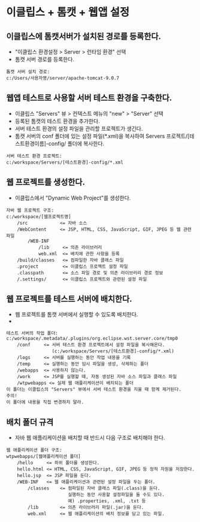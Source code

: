 # 이클립스 + 톰캣 + 웹앱 설정

## 이클립스에 톰캣서버가 설치된 경로를 등록한다.
- "이클립스 환경설정 > Server > 런타임 환경" 선택
- 톰캣 서버 경로를 등록한다.
```
톰캣 서버 설치 경로:
c:/Users/사용자명/server/apache-tomcat-9.0.7 
```

## 웹앱 테스트로 사용할 서버 테스트 환경을 구축한다.
- 이클립스 "Servers" 뷰 > 컨텍스트 메뉴의 "new" > "Server" 선택
- 등록된 톰캣의 테스트 환경을 추가한다.
- 서버 테스트 환경의 설정 파일을 관리할 프로젝트가 생긴다.
- 톰캣 서버의 conf 폴더에 있는 설정 파일(*.xml)을 복사하여
  Servers 프로젝트/[테스트환경이름]-config/ 폴더에 복사한다. 
```
서버 테스트 환경 프로젝트:
c:/workspace/Servers/[테스트환경]-config/*.xml

```

## 웹 프로젝트를 생성한다. 
- 이클립스에서 "Dynamic Web Project"를 생성한다.
```
자바 웹 프로젝트 구조:
c:/workspace/[웹프로젝트명]
    /src            <= 자바 소스
    /WebContent     <= JSP, HTML, CSS, JavaScript, GIF, JPEG 등 웹 관련 파일 
        /WEB-INF
            /lib     <= 의존 라이브러리 
            web.xml  <= 배치에 관한 사항을 등록  
    /build/classes   <= 컴파일한 자바 클래스 파일  
    .project         <= 이클립스 프로젝트 설정 파일
    .classpath       <= 소스 파일 경로 및 의존 라이브러리 경로 정보
    /.settings/      <= 이클립스 프로젝트와 관련된 설정 파일
```

## 웹 프로젝트를 테스트 서버에 배치한다.
- 웹 프로젝트를 톰캣 서버에서 실행할 수 있도록 배치한다.
-
```
테스트 서버의 작업 폴더:
c:/workspace/.metadata/.plugins/org.eclipse.wst.server.core/tmp0
    /conf     <= 서버 테스트 환경 프로젝트에서 설정 파일을 복사해온다.
                 (c:/workspace/Servers/[테스트환경]-config/*.xml)
    /logs     <= 서버를 실행하는 동안 작업 내용을 기록
    /temp     <= 실행하는 동안 임시 파일을 생성, 삭제하는 폴더
    /webapps  <= 사용하지 않는다.
    /work     <= JSP를 실행할 때, 자동 생성된 자바 소스 파일과 클래스 파일
    /wtpwebapps <= 실제 웹 애플리케이션이 배치되는 폴더
이 폴더는 이클립스의 "Servers" 뷰에서 서버 테스트 환경을 지울 때 함께 제거된다.
주의! 
이 폴더에 내용을 직접 변경하지 말라.
```

## 배치 폴더 규격 
- 자바 웹 애플리케이션을 배치할 때 반드시 다음 구조로 배치해야 한다.
```
웹 애플리케이션 폴더 구조:
wtpwebapps/[웹애플리케이션 폴더]
    /hello     <= 하위 폴더를 생성한다.
    hello.html <= HTML, CSS, JavaScript, GIF, JPEG 등 정적 자원을 저장한다.
    hello.jsp  <= JSP 파일을 둔다.
    /WEB-INF   <= 웹 애플리케이션과 관련된 설정 파일을 두는 폴더.
        /classes    <= 컴파일된 자바 클래스 파일(.class)을 둔다.
                       실행하는 동안 사용할 설정파일을 둘 수도 있다.
                       예) .properties, .xml, .txt 등 
        /lib        <= 의존 라이브러리 파일(.jar)을 둔다.   
        web.xml     <= 웹 애플리케이션의 배치 정보를 담고 있는 파일.            
```











